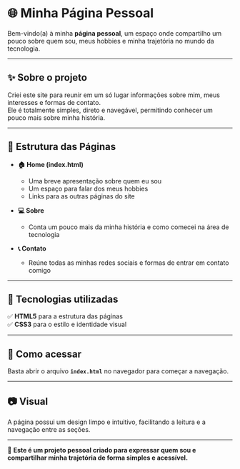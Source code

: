 ﻿# 🌐 Minha Página Pessoal  

Bem-vindo(a) à minha **página pessoal**, um espaço onde compartilho um pouco sobre quem sou, meus hobbies e minha trajetória no mundo da tecnologia.  

---

## ✨ Sobre o projeto  

Criei este site para reunir em um só lugar informações sobre mim, meus interesses e formas de contato.  
Ele é totalmente simples, direto e navegável, permitindo conhecer um pouco mais sobre minha história.  

---

## 📄 Estrutura das Páginas  

- **🏠 Home (index.html)**  
  - Uma breve apresentação sobre quem eu sou  
  - Um espaço para falar dos meus hobbies  
  - Links para as outras páginas do site  

- **💻 Sobre**  
  - Conta um pouco mais da minha história e como comecei na área de tecnologia  
  
- **📞 Contato**  
  - Reúne todas as minhas redes sociais e formas de entrar em contato comigo  

---

## 🎨 Tecnologias utilizadas  

✅ **HTML5** para a estrutura das páginas  
✅ **CSS3** para o estilo e identidade visual  

---

## 🚀 Como acessar  

Basta abrir o arquivo **`index.html`** no navegador para começar a navegação.  

---

## 📷 Visual  

A página possui um design limpo e intuitivo, facilitando a leitura e a navegação entre as seções.  

---

💙 **Este é um projeto pessoal criado para expressar quem sou e compartilhar minha trajetória de forma simples e acessível.**
